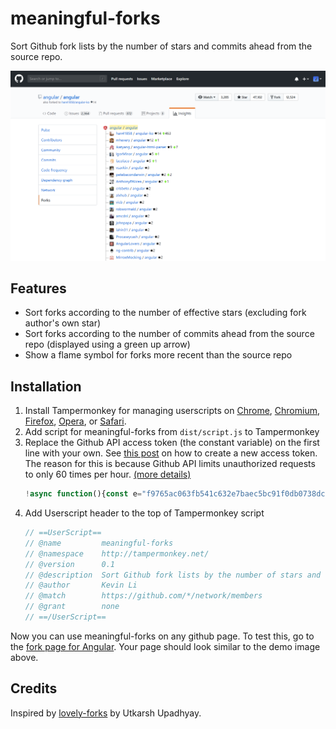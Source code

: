 # meaningful-forks
Sort Github fork lists by the number of stars and commits ahead from the source repo. 

![Angular forks](./demos/angular-forks.png)

## Features
* Sort forks according to the number of effective stars (excluding fork author's own star)
* Sort forks according to the number of commits ahead from the source repo (displayed using a green up arrow)
* Show a flame symbol for forks more recent than the source repo

## Installation
1. Install Tampermonkey for managing userscripts on [Chrome](https://openuserjs.org/about/Tampermonkey-for-Chrome), [Chromium](https://openuserjs.org/about/Tampermonkey-for-Chromium), [Firefox](https://openuserjs.org/about/Tampermonkey-for-Firefox), [Opera](https://openuserjs.org/about/Tampermonkey-for-Opera), or [Safari](https://openuserjs.org/about/Tampermonkey-for-Safari).
2. Add script for meaningful-forks from `dist/script.js` to Tampermonkey
3. Replace the Github API access token  (the constant variable) on the first line with your own. See [this post](https://github.blog/2013-05-16-personal-api-tokens/) on how to create a new access token. The reason for this is because Github API limits unauthorized requests to only 60 times per hour. [(more details)](https://developer.github.com/v3/#rate-limiting)
    ```js
    !async function(){const e="f9765ac063fb541c632e7baec5bc91f0db0738dc",...
    ```
4. Add Userscript header to the top of Tampermonkey script
    ```js
    // ==UserScript==
    // @name         meaningful-forks
    // @namespace    http://tampermonkey.net/
    // @version      0.1
    // @description  Sort Github fork lists by the number of stars and commits ahead from the source repo.
    // @author       Kevin Li
    // @match        https://github.com/*/network/members
    // @grant        none
    // ==/UserScript==
    ```
Now you can use meaningful-forks on any github page. To test this, go to the [fork page for Angular](https://github.com/angular/angular/network/members). Your page should look similar to the demo image above.

## Credits
Inspired by [lovely-forks](https://github.com/musically-ut/lovely-forks/) by Utkarsh Upadhyay.